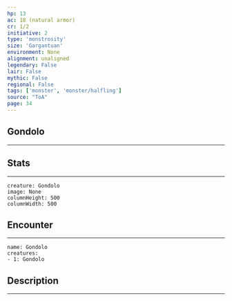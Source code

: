 ```yaml
---
hp: 13
ac: 18 (natural armor)
cr: 1/2
initiative: 2
type: 'monstrosity'    
size: 'Gargantuan'
environment: None
alignment: unaligned
legendary: False
lair: False
mythic: False
regional: False
tags: ['monster', 'monster/halfling']
source: "ToA"
page: 34
---
```


## Gondolo
---



## Stats
---

```statblock
creature: Gondolo
image: None
columnHeight: 500
columnWidth: 500
```

## Encounter
---

```encounter-table
name: Gondolo
creatures:
- 1: Gondolo
```

## Description
---




